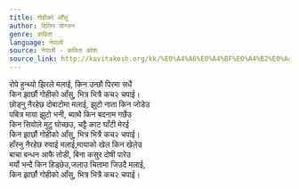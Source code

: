 ```yaml
---
title: गोहीको आँसु
author: दिलिप योन्जन
genre: कविता
language: नेपाली
source: नेपाली - कविता कोश
source_link: http://kavitakosh.org/kk/%E0%A4%A6%E0%A4%BF%E0%A4%B2%E0%A4%BF%E0%A4%AA_%E0%A4%AF%E0%A5%8B%E0%A4%A8%E0%A5%8D%E0%A4%9C%E0%A4%A8
---
```


रोपे हुन्थ्यो झिरले मलाई, किन उन्छौ पिरमा सधैं  
किन झार्छौ गोहीको आँसु, भित्र भित्रै कच२ चपाई।  
छोड्नु नैरहेछ दोबाटोमा मलाई, झुटो नाता किन जोडेउ  
पबित्र माया झुटो भनी, ब्याथै किन बदनाम गर्छेउ  
किन सियोले मुटु घोच्छउ, चट्टै काट घाँटी मेरई  
किन झार्छौ गोहीको आँसु, भित्र भित्रै कच२ चपाई।  
हाँस्नु नैरहेछ रुवाई मलाई,मायाको खेल किन खेलेउ  
बाचा बन्धन आफै तोडी, बिना कसुर दोषी पारेउ  
मर्यो भन्दै किन हिड्छेउ,जलाउ चितामा जिउदै मलाई,  
किन झार्छौ गोहीको आँसु, भित्र भित्रै कच२ चपाई।
